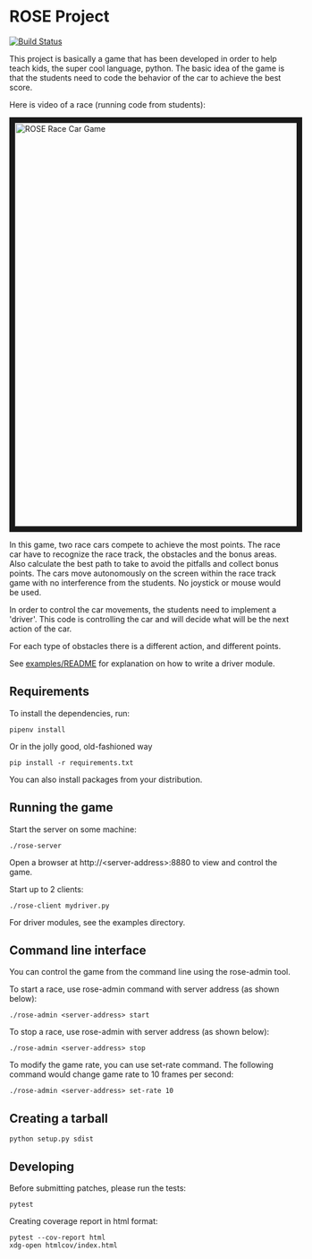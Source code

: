 # ROSE Project

[![Build Status](https://travis-ci.org/RedHat-Israel/ROSE.svg?branch=master)](https://travis-ci.org/RedHat-Israel/ROSE)

This project is basically a game that has been developed in order to help teach kids, the super cool language, python.
The basic idea of the game is that the students need to code the behavior of the car to achieve the best score.

Here is video of a race (running code from students):

<a href="http://www.youtube.com/watch?feature=player_embedded&v=BEV-CcqTOnw
" target="_blank"><img src="rose-video-preview.jpg"
alt="ROSE Race Car Game" width="860" height="720" border="10" /></a>

In this game, two race cars compete to achieve the most points.
The race car have to recognize the race track, the obstacles and the bonus areas. 
Also calculate the best path to take to avoid the pitfalls and collect bonus points.
The cars move autonomously on the screen within the race track game with no interference
from the students. No joystick or mouse would be used.
 
In order to control the car movements, the students need to implement a 'driver'.
This code is controlling the car and will decide what will be the next action of the car.

For each type of obstacles there is a different action, and different points.

See [examples/README](examples/README) for explanation on how to write a driver module.


## Requirements

To install the dependencies, run:

    pipenv install

Or in the jolly good, old-fashioned way

    pip install -r requirements.txt

You can also install packages from your distribution.


## Running the game

Start the server on some machine:

    ./rose-server

Open a browser at http://\<server-address\>:8880 to view and control the game.

Start up to 2 clients:

    ./rose-client mydriver.py

For driver modules, see the examples directory.


Command line interface
----------------------

You can control the game from the command line using the rose-admin tool.

To start a race, use rose-admin command with server address (as shown below):

    ./rose-admin <server-address> start

To stop a race, use rose-admin with server address (as shown below):

    ./rose-admin <server-address> stop

To modify the game rate, you can use set-rate command. 
The following command would change game rate to 10 frames per second:

    ./rose-admin <server-address> set-rate 10


## Creating a tarball

    python setup.py sdist


## Developing

Before submitting patches, please run the tests:

    pytest

Creating coverage report in html format:

    pytest --cov-report html
    xdg-open htmlcov/index.html
